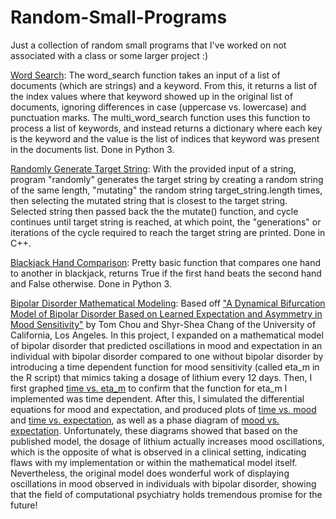# Random-Small-Programs
Just a collection of random small programs that I've worked on not associated with a class or some larger project :)

[Word Search](https://github.com/ankushbharadwaj/Random-Small-Programs/blob/master/Word%20Search): The word_search function takes an input of a list of documents (which are strings) and a keyword. From this, it returns a list of the index values where that keyword showed up in the original list of documents, ignoring differences in case (uppercase vs. lowercase) and punctuation marks. The multi_word_search function uses this function to process a list of keywords, and instead returns a dictionary where each key is the keyword and the value is the list of indices that keyword was present in the documents list. Done in Python 3. 

[Randomly Generate Target String](https://github.com/ankushbharadwaj/Random-Small-Programs/blob/master/Randomly%20Generate%20Target%20String): With the provided input of a string, program "randomly" generates the target string by creating a random string of the same length, "mutating" the random string target_string.length times, then selecting the mutated string that is closest to the target string. Selected string then passed back the the mutate() function, and cycle continues until target string is reached, at which point, the "generations" or iterations of the cycle required to reach the target string are printed. Done in C++. 

[Blackjack Hand Comparison](https://github.com/ankushbharadwaj/Random-Small-Programs/blob/master/Blackjack%20Hand%20Comparison): Pretty basic function that compares one hand to another in blackjack, returns True if the first hand beats the second hand and False otherwise. Done in Python 3. 

[Bipolar Disorder Mathematical Modeling](https://github.com/ankushbharadwaj/Random-Small-Programs/tree/master/Bipolar%20Disorder%20Mathematical%20Modeling): Based off ["A Dynamical Bifurcation Model of Bipolar Disorder Based on Learned Expectation and Asymmetry in Mood Sensitivity"](https://www.ncbi.nlm.nih.gov/pmc/articles/PMC6317753/) by Tom Chou and Shyr-Shea Chang of the University of California, Los Angeles. In this project, I expanded on a mathematical model of bipolar disorder that predicted oscillations in mood and expectation in an individual with bipolar disorder compared to one without bipolar disorder by introducing a time dependent function for mood sensitivity (called eta_m in the R script) that mimics taking a dosage of lithium every 12 days. Then, I first graphed [time vs. eta_m](https://github.com/ankushbharadwaj/Random-Small-Programs/blob/master/Bipolar%20Disorder%20Mathematical%20Modeling/time_vs_eta_m.pdf) to confirm that the function for eta_m I implemented was time dependent. After this, I simulated the differential equations for mood and expectation, and produced plots of [time vs. mood](https://github.com/ankushbharadwaj/Random-Small-Programs/blob/master/Bipolar%20Disorder%20Mathematical%20Modeling/time_vs_mood.pdf) and [time vs. expectation](https://github.com/ankushbharadwaj/Random-Small-Programs/blob/master/Bipolar%20Disorder%20Mathematical%20Modeling/time_vs_expectation.pdf), as well as a phase diagram of [mood vs. expectation](https://github.com/ankushbharadwaj/Random-Small-Programs/blob/master/Bipolar%20Disorder%20Mathematical%20Modeling/mood_vs_expectation.pdf). Unfortunately, these diagrams showed that based on the published model, the dosage of lithium actually increases mood oscillations, which is the opposite of what is observed in a clinical setting, indicating flaws with my implementation or within the mathematical model itself. Nevertheless, the original model does wonderful work of displaying oscillations in mood observed in individuals with bipolar disorder, showing that the field of computational psychiatry holds tremendous promise for the future!
